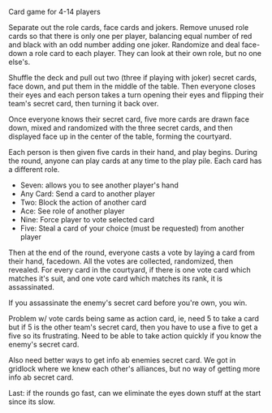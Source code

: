 Card game for 4-14 players

Separate out the role cards, face cards and jokers. Remove unused role cards so that there is only one per player, balancing equal number of red and black with an odd number adding one joker. Randomize and deal face-down a role card to each player. They can look at their own role, but no one else's.

Shuffle the deck and pull out two (three if playing with joker) secret cards, face down, and put them in the middle of the table. Then everyone closes their eyes and each person takes a turn opening their eyes and flipping their team's secret card, then turning it back over.

Once everyone knows their secret card, five more cards are drawn face down, mixed and randomized with the three secret cards, and then displayed face up in the center of the table, forming the courtyard. 

Each person is then given five cards in their hand, and play begins. During the round, anyone can play cards at any time to the play pile. Each card has a different role.

- Seven: allows you to see another player's hand
- Any Card: Send a card to another player
- Two: Block the action of another card
- Ace: See role of another player
- Nine: Force player to vote selected card
- Five: Steal a card of your choice (must be requested) from another player

Then at the end of the round, everyone casts a vote by laying a card from their hand, facedown. All the votes are collected, randomized, then revealed. For every card in the courtyard, if there is one vote card which matches it's suit, and one vote card which matches its rank, it is assassinated.

If you assassinate the enemy's secret card before you're own, you win.


Problem w/ vote cards being same as action card, ie, need 5 to take a card but if 5 is the other team's secret card, then you have to use a five to get a five so its frustrating. Need to be able to take action quickly if you know the enemy's secret card.

Also need better ways to get info ab enemies secret card. We got in gridlock where we knew each other's alliances, but no way of getting more info ab secret card. 

Last: if the rounds go fast, can we eliminate the eyes down stuff at the start since its slow.
